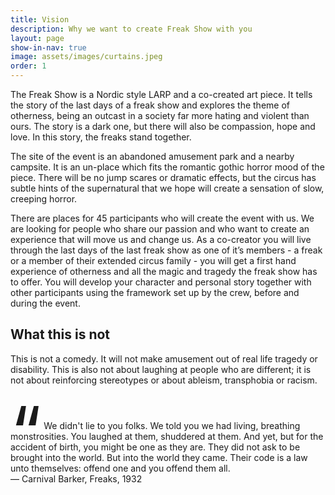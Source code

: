 ```yaml
---
title: Vision
description: Why we want to create Freak Show with you
layout: page
show-in-nav: true
image: assets/images/curtains.jpeg
order: 1
---
```


<div class="row">
<div class="8u 12u$(small)" markdown="1">

The Freak Show is a Nordic style LARP and a co-created art piece. It tells the story of the last days of a  freak show and explores the theme of otherness, being an outcast in a society far more hating and violent than ours. The story is a dark one, but there will also be compassion, hope and love. In this story, the freaks stand together.

The site of the event is an abandoned amusement park and a nearby campsite. It is an un-place which fits the romantic gothic horror mood of the piece. There will be no jump scares or dramatic effects, but the circus has subtle hints of the supernatural that we hope will create a sensation of slow, creeping horror.  

There are places for 45 participants who will create the event with us. We are looking for people who share our passion and who want to create an experience that will move us and change us. As a co-creator you will live through the last days of the last freak show as one of it’s members -  a freak or a member of their extended circus family - you will get a first hand experience of otherness and all the magic and tragedy the freak show has to offer. You will develop your character and personal story together with other participants using the framework set up by the crew, before and during the event.

## What this is not

This is not a comedy. It will not make amusement out of real life tragedy or disability. This is also not about laughing at  people who are different; it is not about reinforcing stereotypes or about ableism, transphobia or racism.

</div>

<div class="4u 12u$(small)">


<p class="lead" style="margin-top: 4em"><span style="font-size:8em;line-height: 0px;vertical-align: bottom">“</span> We didn't lie to you folks. We told you we had living, breathing monstrosities. You laughed at them, shuddered at them. And yet, but for the accident of birth, you might be one as they are. They did not ask to be brought into the world. But into the world they came. Their code is a law unto themselves: offend one and you offend them all.<br> &mdash; Carnival Barker, Freaks, 1932</p>

</div>
</div>
